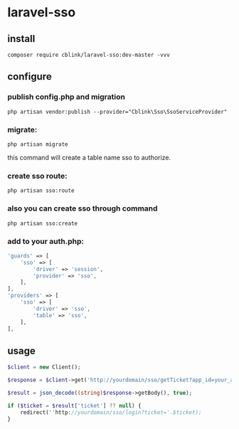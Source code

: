 # laravel-sso

## install

`composer require cblink/laravel-sso:dev-master -vvv`

## configure

### publish config.php and migration

`php artisan vendor:publish --provider="Cblink\Sso\SsoServiceProvider"`

### migrate:

`php artisan migrate`

this command will create a table name sso to authorize.

### create sso route:

`php artisan sso:route`

### also you can create sso through command

`php artisan sso:create`

### add to your auth.php:
```php
'guards' => [
    'sso' => [
        'driver' => 'session',
        'provider' => 'sso',
    ],
],
'providers' => [
    'sso' => [
        'driver' => 'sso',
        'table' => 'sso',
    ],
],
```

## usage

```php
$client = new Client();

$response = $client->get('http://yourdomain/sso/getTicket?app_id=your_app_id&secret=your_secret');

$result = json_decode((string)$response->getBody(), true);

if ($ticket = $result['ticket'] ?? null) {
    redirect(''http://yourdomain/sso/login?ticket='.$ticket);
}
``` 
